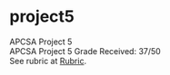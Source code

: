 # project5
APCSA Project 5<br>
APCSA Project 5 Grade Received: 37/50<br>
See rubric at <a href="https://github.com/patrickzhou1234/project5/blob/master/rubric.txt">Rubric</a>.
